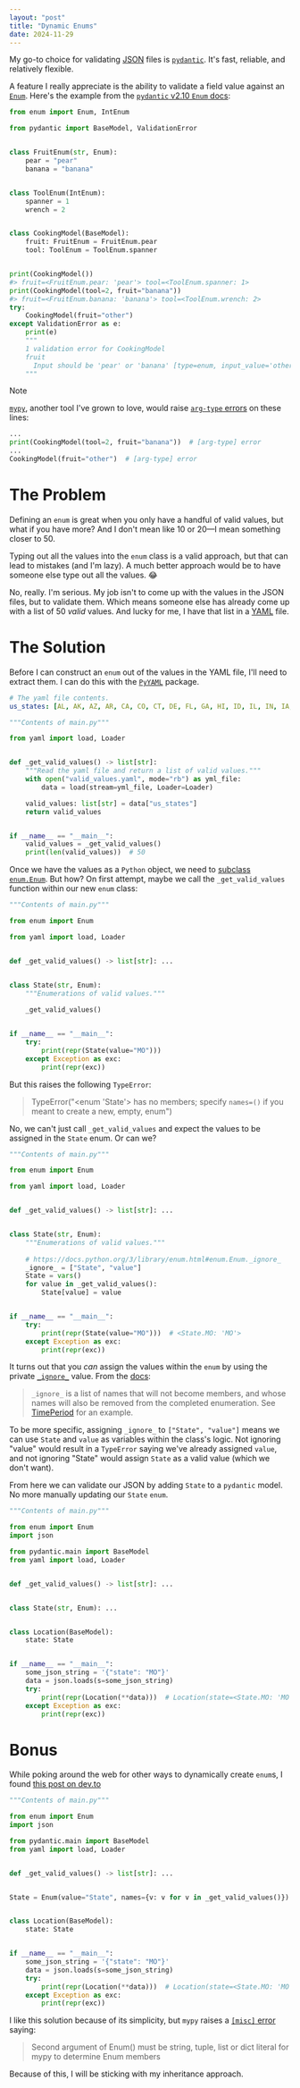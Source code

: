 ```yaml
---
layout: "post"
title: "Dynamic Enums"
date: 2024-11-29
---
```


My go-to choice for validating [JSON](https://www.json.org/json-en.html) files is [`pydantic`](https://docs.pydantic.dev/latest/).
It's fast, reliable, and relatively flexible.

A feature I really appreciate is the ability to validate a field value against an [`Enum`](https://docs.python.org/3/library/enum.html).
Here's the example from the [`pydantic` v2.10 `Enum` docs](https://docs.pydantic.dev/2.10/api/standard_library_types/#enum):
```python
from enum import Enum, IntEnum

from pydantic import BaseModel, ValidationError


class FruitEnum(str, Enum):
    pear = "pear"
    banana = "banana"


class ToolEnum(IntEnum):
    spanner = 1
    wrench = 2


class CookingModel(BaseModel):
    fruit: FruitEnum = FruitEnum.pear
    tool: ToolEnum = ToolEnum.spanner


print(CookingModel())
#> fruit=<FruitEnum.pear: 'pear'> tool=<ToolEnum.spanner: 1>
print(CookingModel(tool=2, fruit="banana"))
#> fruit=<FruitEnum.banana: 'banana'> tool=<ToolEnum.wrench: 2>
try:
    CookingModel(fruit="other")
except ValidationError as e:
    print(e)
    """
    1 validation error for CookingModel
    fruit
      Input should be 'pear' or 'banana' [type=enum, input_value='other', input_type=str]
    """
```

>[!NOTE]
>
>[`mypy`](https://mypyc.readthedocs.io/en/latest/index.html), another tool I've grown to love, would raise [`arg-type` errors](https://mypy.readthedocs.io/en/stable/error_code_list.html#check-argument-types-arg-type) on these lines:
>```python
>...
>print(CookingModel(tool=2, fruit="banana"))  # [arg-type] error
>...
>CookingModel(fruit="other")  # [arg-type] error
>```

# The Problem
Defining an `enum` is great when you only have a handful of valid values,
but what if you have more?
And I don't mean like 10 or 20—I mean something closer to 50.

Typing out all the values into the `enum` class is a valid approach, but that can lead to mistakes (and I'm lazy).
A much better approach would be to have someone else type out all the values. 😂

No, really.
I'm serious.
My job isn't to come up with the values in the JSON files, but to validate them.
Which means someone else has already come up with a list of 50 _valid_ values.
And lucky for me, I have that list in a [YAML](https://yaml.org/) file.

# The Solution
Before I can construct an `enum` out of the values in the YAML file, I'll need to extract them.
I can do this with the [`PyYAML`](https://pyyaml.org/) package.
```yaml
# The yaml file contents.
us_states: [AL, AK, AZ, AR, CA, CO, CT, DE, FL, GA, HI, ID, IL, IN, IA, KS, KY, LA, ME, MD, MA, MI, MN, MS, MO, MT, NE, NV, NH, NJ, NM, NY, NC, ND, OH, OK, OR, PA, RI, SC, SD, TN, TX, UT, VT, VA, WA, WV, WI, WY]
```
```python
"""Contents of main.py"""

from yaml import load, Loader


def _get_valid_values() -> list[str]:
    """Read the yaml file and return a list of valid values."""
    with open("valid_values.yaml", mode="rb") as yml_file:
        data = load(stream=yml_file, Loader=Loader)

    valid_values: list[str] = data["us_states"]
    return valid_values


if __name__ == "__main__":
    valid_values = _get_valid_values()
    print(len(valid_values))  # 50

```

Once we have the values as a `Python` object, we need to [subclass `enum.Enum`](https://docs.python.org/3/howto/enum.html).
But how?
On first attempt, maybe we call the `_get_valid_values` function within our new `enum` class:
```python
"""Contents of main.py"""

from enum import Enum

from yaml import load, Loader


def _get_valid_values() -> list[str]: ...


class State(str, Enum):
    """Enumerations of valid values."""
    
    _get_valid_values()


if __name__ == "__main__":
    try:
        print(repr(State(value="MO")))
    except Exception as exc:
        print(repr(exc))

```
But this raises the following `TypeError`:
>TypeError("<enum 'State'> has no members; specify `names=()` if you meant to create a new, empty, enum")

No, we can't just call `_get_valid_values` and expect the values to be assigned in the `State` enum.
Or can we?
```python
"""Contents of main.py"""

from enum import Enum

from yaml import load, Loader


def _get_valid_values() -> list[str]: ...


class State(str, Enum):
    """Enumerations of valid values."""
    
    # https://docs.python.org/3/library/enum.html#enum.Enum._ignore_
    _ignore_ = ["State", "value"]
    State = vars()
    for value in _get_valid_values():
        State[value] = value


if __name__ == "__main__":
    try:
        print(repr(State(value="MO")))  # <State.MO: 'MO'>
    except Exception as exc:
        print(repr(exc))

```
It turns out
that you _can_ assign the values within the `enum`
by using the private [`_ignore_`](https://docs.python.org/3/library/enum.html#enum.Enum._ignore_) value.
From the [docs](https://docs.python.org/3/library/enum.html#enum.Enum._ignore_):
>`_ignore_` is a list of names that will not become members,
> and whose names will also be removed from the completed enumeration.
> See [TimePeriod](https://docs.python.org/3/howto/enum.html#enum-time-period) for an example.

To be more specific,
assigning `_ignore_` to `["State", "value"]` means we can use `State` and `value` as variables within the class's logic.
Not ignoring "value" would result in a `TypeError` saying we've already assigned `value`,
and not ignoring "State" would assign `State` as a valid value (which we don't want).

From here we can validate our JSON by adding `State` to a `pydantic` model.
No more manually updating our `State` `enum`.
```python
"""Contents of main.py"""

from enum import Enum
import json

from pydantic.main import BaseModel
from yaml import load, Loader


def _get_valid_values() -> list[str]: ...


class State(str, Enum): ...


class Location(BaseModel):
    state: State


if __name__ == "__main__":
    some_json_string = '{"state": "MO"}'
    data = json.loads(s=some_json_string)
    try:
        print(repr(Location(**data)))  # Location(state=<State.MO: 'MO'>)
    except Exception as exc:
        print(repr(exc))

```

# Bonus
While poking around the web for other ways to dynamically create `enum`s,
I found [this post on dev.to](https://dev.to/ivergara/dynamic-generation-of-informative-enum-s-in-python-1b22)
```python
"""Contents of main.py"""

from enum import Enum
import json

from pydantic.main import BaseModel
from yaml import load, Loader


def _get_valid_values() -> list[str]: ...


State = Enum(value="State", names={v: v for v in _get_valid_values()})


class Location(BaseModel):
    state: State


if __name__ == "__main__":
    some_json_string = '{"state": "MO"}'
    data = json.loads(s=some_json_string)
    try:
        print(repr(Location(**data)))  # Location(state=<State.MO: 'MO'>)
    except Exception as exc:
        print(repr(exc))

```

I like this solution because of its simplicity, but `mypy` raises a [`[misc]` error](https://mypy.readthedocs.io/en/stable/error_code_list.html#miscellaneous-checks-misc) saying:
>Second argument of Enum() must be string, tuple, list or dict literal for mypy to determine Enum members

Because of this, I will be sticking with my inheritance approach.